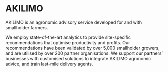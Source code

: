# AKILIMO

AKILIMO is an agronomic advisory service developed for and with smallholder farmers. 

We employ state-of-the-art analytics to provide site-specific recommendations that optimise productivity and profits. Our recommendations have been validated by over 5,000 smallholder growers, and are utilised by over 200 partner organisations. We support our partners’ businesses with customised solutions to integrate AKILIMO agronomic advice, and train last-mile delivery agents.
